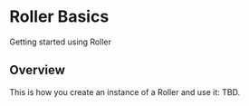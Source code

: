 # Roller Basics

Getting started using Roller

## Overview

This is how you create an instance of a Roller and use it: TBD.

